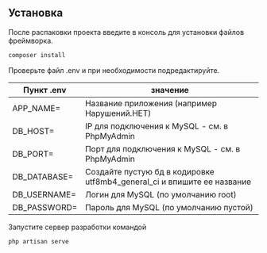 ## Установка

После распаковки проекта введите в консоль для установки файлов фреймворка.

```sh
composer install
```

Проверьте файл .env и при необходимости подредактируйте.

| Пункт .env   | значение                                                                |
|--------------|-------------------------------------------------------------------------|
| APP_NAME=    | Название приложения (например Нарушений.НЕТ)                            |
| DB_HOST=     | IP для подключения к MySQL - см. в PhpMyAdmin                           |
| DB_PORT=     | Порт для подключения к MySQL - см. в PhpMyAdmin                         |
| DB_DATABASE= | Создайте пустую бд в кодировке utf8mb4_general_ci и впишите ее название |
| DB_USERNAME= | Логин для MySQL (по умолчанию root)                                     |
| DB_PASSWORD= | Пароль для MySQL (по умолчанию пустой)                                  |

Запустите сервер разработки командой
```sh
php artisan serve
```
